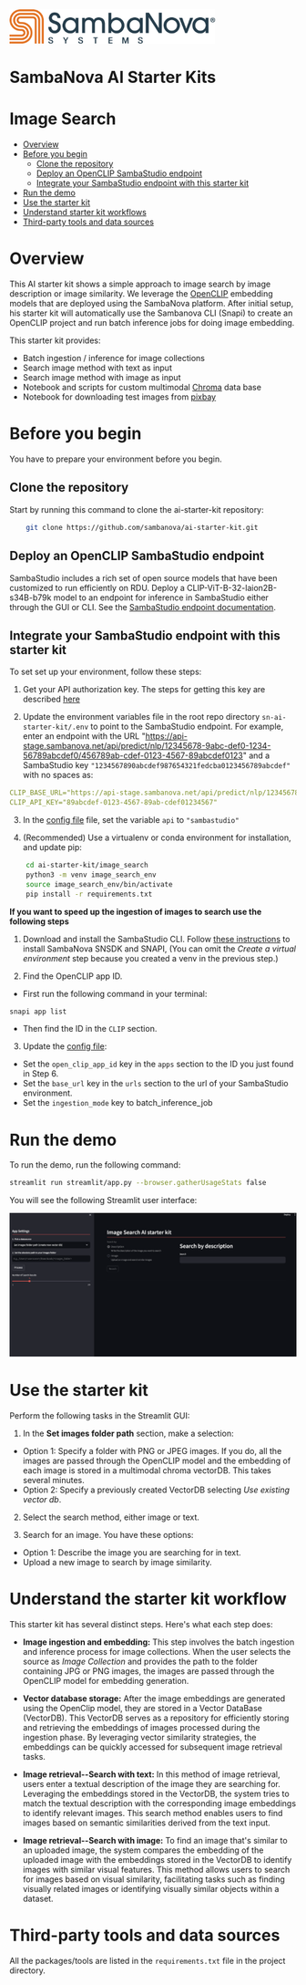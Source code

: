 <a href="https://sambanova.ai/">
<picture>
  <source media="(prefers-color-scheme: dark)" srcset="../images/SambaNova-light-logo-1.png" height="60">
  <img alt="SambaNova logo" src="../images/SambaNova-dark-logo-1.png" height="60">
</picture>
</a>

SambaNova AI Starter Kits
====================
# Image Search
<!-- TOC -->
- [Overview](#overview)
- [Before you begin](#before-you-begin)
    - [Clone the repository](#clone-the-repository)
    - [Deploy an OpenCLIP SambaStudio endpoint](#deploy-an-openclip-sambastudio-endpoint)
    - [Integrate your SambaStudio endpoint with this starter kit](#integrate-your-sambastudio-endpoint-with-this-starter-kit)
- [Run the demo](#run-the-demo)
- [Use the starter kit](#use-the-starter-kit)
- [Understand starter kit workflows](#understand-the-starter-kit-workflow)
- [Third-party tools and data sources](#third-party-tools-and-data-sources)

<!-- /TOC -->


# Overview 

This AI starter kit shows a simple approach to image search by image description or image similarity. We leverage the [OpenCLIP](https://github.com/mlfoundations/open_clip) embedding models that are deployed using the SambaNova platform. After initial setup, his starter kit will automatically use the Sambanova CLI (Snapi) to create an OpenCLIP project and run batch inference jobs for doing image embedding.

This starter kit provides:

- Batch ingestion / inference for image collections
- Search image method with text as input
- Search image method with image as input
- Notebook and scripts for custom multimodal [Chroma](https://docs.trychroma.com/multi-modal) data base
- Notebook for downloading test images from [pixbay](https://pixabay.com/)  

# Before you begin

You have to prepare your environment before you begin. 

## Clone the repository

Start by running this command to clone the ai-starter-kit repository: 

```bash
    git clone https://github.com/sambanova/ai-starter-kit.git
```

## Deploy an OpenCLIP SambaStudio endpoint

SambaStudio includes a rich set of open source models that have been customized to run efficiently on RDU. Deploy a CLIP-ViT-B-32-laion2B-s34B-b79k model to an endpoint for inference in SambaStudio either through the GUI or CLI. See the [SambaStudio endpoint documentation](https://docs.sambanova.ai/sambastudio/latest/endpoints.html). 


## Integrate your SambaStudio endpoint with this starter kit

To set set up your environment, follow these steps: 

1. Get your API authorization key. The steps for getting this key are described [here](https://docs.sambanova.ai/sambastudio/latest/cli-setup.html#_acquire_the_api_key)

2. Update the environment variables file in the root repo directory `sn-ai-starter-kit/.env` to point to the SambaStudio endpoint. For example, enter an endpoint with the URL "https://api-stage.sambanova.net/api/predict/nlp/12345678-9abc-def0-1234-56789abcdef0/456789ab-cdef-0123-4567-89abcdef0123" and a SambaStudio key `"1234567890abcdef987654321fedcba0123456789abcdef"` with no spaces as:

```yaml
CLIP_BASE_URL="https://api-stage.sambanova.net/api/predict/nlp/12345678-9abc-def0-1234-56789abcdef0/456789ab-cdef-0123-4567-89abcdef0123"
CLIP_API_KEY="89abcdef-0123-4567-89ab-cdef01234567"
```
3. In the [config file](./config.yaml) file, set the variable `api` to `"sambastudio"`    

4. (Recommended) Use a virtualenv or conda environment for installation, and update pip:
```bash
    cd ai-starter-kit/image_search
    python3 -m venv image_search_env
    source image_search_env/bin/activate
    pip install -r requirements.txt
```

**If you want to speed up the ingestion of images to search use the following steps**

1. Download and install the SambaStudio CLI. Follow [these instructions](https://docs.sambanova.ai/sambastudio/latest/cli-setup.html) to install SambaNova SNSDK and SNAPI, (You can omit the *Create a virtual environment* step because you created a venv in the previous step.)

2. Find the OpenCLIP app ID. 
* First run the following command in your terminal:  
```bash
snapi app list 
```
* Then find the ID in the ```CLIP``` section.

3. Update the  [config file](./config.yaml):
* Set the `open_clip_app_id` key in the `apps` section to the ID you just found in Step 6. 
* Set the `base_url` key in the `urls` section to the url of your SambaStudio environment.
* Set the `ingestion_mode` key to batch_inference_job


# Run the demo

To run the demo, run the following command:

```bash
streamlit run streamlit/app.py --browser.gatherUsageStats false  
```

You will see the following Streamlit user interface:

![capture of image_search_demo](./docs/image_search.png)


# Use the starter kit 

Perform the following tasks in the Streamlit GUI:

1. In the **Set images folder path** section, make a selection: 
* Option 1: Specify a folder with PNG or JPEG images. If you do, all the images are passed through the OpenCLIP model and the embedding of each image is stored in a multimodal chroma vectorDB. This takes several minutes.
* Option 2: Specify a previously created VectorDB selecting *Use existing vector db*.

2. Select the search method, either image or text.

3. Search for an image. You have these options: 
* Option 1: Describe the image you are searching for in text.
* Upload a new image to search by image similarity.

# Understand the starter kit workflow

This starter kit has several distinct steps. Here's what each step does: 

* **Image ingestion and embedding:** This step involves the batch ingestion and inference process for image collections. When the user selects the source as *Image Collection* and provides the path to the folder containing JPG or PNG images, the images are passed through the OpenCLIP model for embedding generation.

* **Vector database storage:** After the image embeddings are generated using the OpenClip model, they are stored in a Vector DataBase (VectorDB). This VectorDB serves as a repository for efficiently storing and retrieving the embeddings of images processed during the ingestion phase. By leveraging vector similarity strategies, the embeddings can be quickly accessed for subsequent image retrieval tasks.

* **Image retrieval--Search with text:** In this method of image retrieval, users enter a textual description of the image they are searching for. Leveraging the embeddings stored in the VectorDB, the system tries to match the textual description with the corresponding image embeddings to identify relevant images. This search method enables users to find images based on semantic similarities derived from the text input.

* **Image retrieval--Search with image:** To find an image that's similar to an uploaded image, the system compares the embedding of the uploaded image with the embeddings stored in the VectorDB to identify images with similar visual features. This method allows users to search for images based on visual similarity, facilitating tasks such as finding visually related images or identifying visually similar objects within a dataset.

# Third-party tools and data sources

All the packages/tools are listed in the `requirements.txt` file in the project directory.
